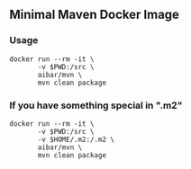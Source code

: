 ## Minimal Maven Docker Image

### Usage
    docker run --rm -it \
           -v $PWD:/src \
           aibar/mvn \
           mvn clean package

### If you have something special in ".m2"
    docker run --rm -it \
           -v $PWD:/src \
           -v $HOME/.m2:/.m2 \
           aibar/mvn \
           mvn clean package